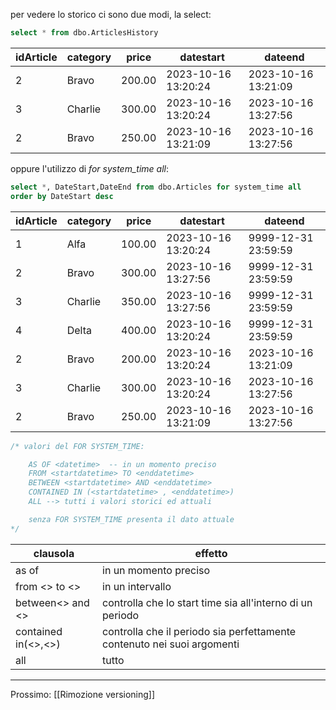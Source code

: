per vedere lo storico ci sono due modi, la select:

```SQL
select * from dbo.ArticlesHistory
```

| idArticle|category|price|datestart |dateend |
|-|-|-|-|-|
|2|	Bravo	|200.00|	2023-10-16 13:20:24|2023-10-16 13:21:09
|3|	Charlie	|300.00|	2023-10-16 13:20:24|2023-10-16 13:27:56
|2|	Bravo	|250.00|	2023-10-16 13:21:09|2023-10-16 13:27:56

oppure l'utilizzo di *for system_time all*:
```SQL
select *, DateStart,DateEnd from dbo.Articles for system_time all
order by DateStart desc
```

| idArticle|category|price|datestart |dateend |
|-|-|-|-|-|
|1|Alfa	|100.00 | 2023-10-16 13:20:24	|9999-12-31 23:59:59|
|2|Bravo	|300.00| 2023-10-16 13:27:56	|9999-12-31 23:59:59|
|3|Charlie	|350.00| 2023-10-16 13:27:56	|9999-12-31 23:59:59|
|4|Delta	|400.00| 2023-10-16 13:20:24	|9999-12-31 23:59:59|
|2|Bravo	|200.00| 2023-10-16 13:20:24	|2023-10-16 13:21:09|
|3|Charlie	|300.00| 2023-10-16 13:20:24	|2023-10-16 13:27:56|
|2|Bravo	|250.00| 2023-10-16 13:21:09	|2023-10-16 13:27:56|




```SQL
/* valori del FOR SYSTEM_TIME:

	AS OF <datetime>  -- in un momento preciso
	FROM <startdatetime> TO <enddatetime>
	BETWEEN <startdatetime> AND <enddatetime>
	CONTAINED IN (<startdatetime> , <enddatetime>)
	ALL --> tutti i valori storici ed attuali

	senza FOR SYSTEM_TIME presenta il dato attuale
*/
```

|clausola|effetto|
|-|-|
|as of| in un momento preciso|
|from <> to <>| in un intervallo|
|between<> and <>|controlla che lo start time sia all'interno di un periodo|
|contained in(<>,<>)|controlla che il periodo sia perfettamente contenuto nei suoi argomenti|
|all| tutto|


---
Prossimo: [[Rimozione versioning]]

